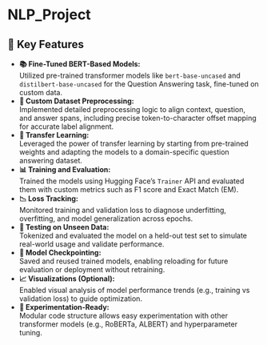 # NLP_Project

<h2>🚀 Key Features</h2>

<ul>
  <li><strong>📚 Fine-Tuned BERT-Based Models:</strong><br>
  Utilized pre-trained transformer models like <code>bert-base-uncased</code> and <code>distilbert-base-uncased</code> for the Question Answering task, fine-tuned on custom data.</li>

  <li><strong>📝 Custom Dataset Preprocessing:</strong><br>
  Implemented detailed preprocessing logic to align context, question, and answer spans, including precise token-to-character offset mapping for accurate label alignment.</li>

  <li><strong>🧠 Transfer Learning:</strong><br>
  Leveraged the power of transfer learning by starting from pre-trained weights and adapting the models to a domain-specific question answering dataset.</li>

  <li><strong>📊 Training and Evaluation:</strong><br>
  Trained the models using Hugging Face’s <code>Trainer</code> API and evaluated them with custom metrics such as F1 score and Exact Match (EM).</li>

  <li><strong>📉 Loss Tracking:</strong><br>
  Monitored training and validation loss to diagnose underfitting, overfitting, and model generalization across epochs.</li>

  <li><strong>🧪 Testing on Unseen Data:</strong><br>
  Tokenized and evaluated the model on a held-out test set to simulate real-world usage and validate performance.</li>

  <li><strong>💾 Model Checkpointing:</strong><br>
  Saved and reused trained models, enabling reloading for future evaluation or deployment without retraining.</li>

  <li><strong>📈 Visualizations (Optional):</strong><br>
  Enabled visual analysis of model performance trends (e.g., training vs validation loss) to guide optimization.</li>

  <li><strong>🧪 Experimentation-Ready:</strong><br>
  Modular code structure allows easy experimentation with other transformer models (e.g., RoBERTa, ALBERT) and hyperparameter tuning.</li>
</ul>
